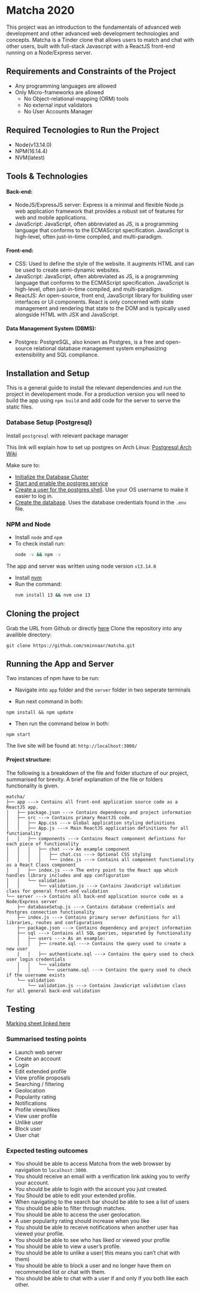 # Matcha 2020
This project was an introduction to the fundamentals of advanced web development and other advanced web development technologies and concepts.
Matcha is a Tinder clone that allows users to match and chat with other users, built with full-stack Javascript with a ReactJS front-end running on a Node/Express 
server.

## Requirements and Constraints of the Project
- Any programming languages are allowed
- Only Micro-frameworks are allowed
    - No Object-relational-mapping (ORM) tools 
    - No external input validators
    - No User Accounts Manager

## Required Tecnologies to Run the Project
- Node(v13.14.0)
- NPM(16.14.4)
- NVM(latest)

## Tools & Technologies

#### Back-end:
- NodeJS/ExpressJS server:  Express is a minimal and flexible Node.js web application framework that provides a robust set of features for web and mobile applications. 
- JavaScript: JavaScript, often abbreviated as JS, is a programming language that conforms to the ECMAScript specification. JavaScript is high-level, often just-in-time compiled, and multi-paradigm.

#### Front-end:
- CSS: Used to define the style of the website. It augments HTML and can be used to create semi-dynamic websites.
- JavaScript: JavaScript, often abbreviated as JS, is a programming language that conforms to the ECMAScript specification. JavaScript is high-level, often just-in-time compiled, and multi-paradigm.
- ReactJS: An open-source, front end, JavaScript library for building user interfaces or UI components. React is only concerned with state management and rendering that state to the DOM and is typically used alongside HTML with JSX and JavaScript.

#### Data Management System (DBMS):
- Postgres: PostgreSQL, also known as Postgres, is a free and open-source relational database management system emphasizing extensibility and SQL compliance.

## Installation and Setup
This is a general guide to install the relevant dependencies and run the project in developement mode.
For a production version you will need to build the app using `npm build` and add code for the server to serve the static files.

### Database Setup (Postgresql)
Install `postgresql` with relevant package manager

This link will explain how to set up postgres on Arch Linux: [Postgresql Arch Wiki](https://wiki.archlinux.org/index.php/PostgreSQL)

Make sure to:
- [Initialize the Database Cluster](https://wiki.archlinux.org/index.php/PostgreSQL)
- [Start and enable the postgres service](https://wiki.archlinux.org/index.php/Systemd#Using_units)
- [Create a user for the postgres shell](https://wiki.archlinux.org/index.php/PostgreSQL). Use your OS username to make it easier to log in.
- [Create the database](https://wiki.archlinux.org/index.php/PostgreSQL). Uses the database credentials found in the `.env` file.

### NPM and Node
- Install `node` and `npm`
- To check install run:
	```bash
	node -v && npm -v
	```
The app and server was written using node version `v13.14.0`
- Install [nvm](https://github.com/nvm-sh/nvm)
- Run the command:
	```bash
	nvm install 13 && nvm use 13
	```

## Cloning the project
Grab the URL from Github or directly [here](https://github.com/sminnaar/matcha.git)
Clone the repository into any availible directory:
```
git clone https://github.com/sminnaar/matcha.git
```

## Running the App and Server
Two instances of npm have to be run:
- Navigate into `app` folder and the `server` folder in two seperate terminals

- Run next command in both:
```
npm install && npm update
```
- Then run the command below in both:
```
npm start
```
The live site will be found at: `http://localhost:3000/`

#### Project structure:
The following is a breakdown of the file and folder stucture of our project, summarised for brevity. A brief explanation of the file or folders functionality is given.
```
matcha/
├── app ---> Contains all front-end application source code as a ReactJS app. 
│   ├── package.json ---> Contains dependency and project information
│   ├── src ---> Contains primary ReactJS code. 
│   │   ├── App.css ---> Global application styling definitions
│   │   ├── App.js ---> Main ReactJS application definitions for all functionality
│   │   ├── components ---> Contains React component defintions for each piece of functionality
│   │   │   ├── chat ---> An example component
│   │   │   │   ├── chat.css ---> Optional CSS styling 
│   │   │   │   └── index.js ---> Contains all component functionality as a React Class component
│   │   ├── index.js ---> The entry point to the React app which handles library includes and app configuration 
│   │   └── validation 
│   │       └── validation.js ---> Contains JavaScript validation class for general front-end validation 
└── server ---> Contains all back-end application source code as a Node/Express server
    ├── databaseSetup.js ---> Contains database credentials and Postgres connection functionality
    ├── index.js ---> Contains primary server definitions for all libraries, routes and configurations
    ├── package.json ---> Contains dependency and project information
    ├── sql ---> Contains all SQL queries, separated by functionality
    │   ├── users ---> As an example:
    │   │   ├── create.sql ---> Contains the query used to create a new user 
    |   │   ├── authenticate.sql ---> Contains the query used to check user login credentials
    │   │   └── validate 
    │   │      └── username.sql ---> Contains the query used to check if the username exists
    └── validation
        └── validation.js ---> Contains JavaScript validation class for all general back-end validation 
```

## Testing
[Marking sheet linked here](https://github.com/tcajee/camagru/blob/master/camagru.pdf)

### Summarised testing points
- Launch web server
- Create an account
- Login
- Edit extended profile
- View profile proposals
- Searching / filtering
- Geolocation 
- Popularity rating
- Notifications
- Profile views/likes
- View user profile
- Unlike user
- Block user
- User chat

### Expected testing outcomes
- You should be able to access Matcha from the web browser by navigation to `localhost:3000`.
- You should receive an email with a verification link asking you to verify your account.
- You should be able to login with the account you just created.
- You Should be able to edit your extended profile.
- When navigating to the search bar should be able to see a list of users 
- You should be able to filter through matches.
- You should be able to access the user geolocation.
- A user popularity rating should increase when you like
- You should be able to receive notifications when another user has viewed your profile.
- You should be able to see who has liked or viewed your profile
- You should be able to view a user’s profile.
- You should be able to unlike a user( this means you can’t chat with them)
- You should be able to block a user and no longer have them on recommended list or chat with them.
- You should be able to chat with a user if and only if you both like each other.
